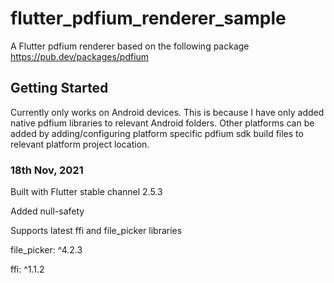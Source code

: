 # flutter_pdfium_renderer_sample

A Flutter pdfium renderer based on the following package
https://pub.dev/packages/pdfium

## Getting Started

Currently only works on Android devices. This is because I have only added native pdfium libraries to relevant Android folders.
Other platforms can be added by adding/configuring platform specific pdfium sdk build files to relevant platform project location.

### 18th Nov, 2021
Built with Flutter stable channel 2.5.3

Added null-safety

Supports latest ffi and file_picker libraries

file_picker: ^4.2.3

ffi: ^1.1.2
